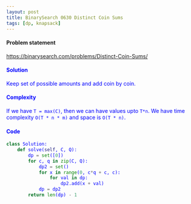 ```yaml
---
layout: post
title: BinarySearch 0630 Distinct Coin Sums
tags: [dp, knapsack]
---
```


#### Problem statement

<a href="https://binarysearch.com/problems/Distinct-Coin-Sums/"> <font color = blue>https://binarysearch.com/problems/Distinct-Coin-Sums/

#### Solution
Keep set of possible amounts and add coin by coin.

#### Complexity
If we have `T = max(C)`, then we can have values upto `T*n`. We have time complexity `O(T * n * m)` and space is `O(T * n)`.

#### Code
```python
class Solution:
    def solve(self, C, Q):
        dp = set([0])
        for c, q in zip(C, Q):
            dp2 = set()
            for x in range(0, c*q + c, c):
                for val in dp:
                    dp2.add(x + val)
            dp = dp2
        return len(dp) - 1
```
